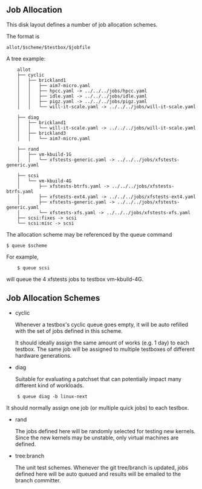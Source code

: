 ﻿## Job Allocation

This disk layout defines a number of job allocation schemes.

The format is

	allot/$scheme/$testbox/$jobfile

A tree example:

```
	allot
	├── cyclic
	│   ├── brickland1
	│   │   ├── aim7-micro.yaml
	│   │   ├── hpcc.yaml -> ../../../jobs/hpcc.yaml
	│   │   ├── idle.yaml -> ../../../jobs/idle.yaml
	│   │   ├── pigz.yaml -> ../../../jobs/pigz.yaml
	│   │   └── will-it-scale.yaml -> ../../../jobs/will-it-scale.yaml

	├── diag
	│   ├── brickland1
	│   │   └── will-it-scale.yaml -> ../../../jobs/will-it-scale.yaml
	│   ├── brickland3
	│   │   └── aim7-micro.yaml

	├── rand
	│   ├── vm-kbuild-1G
	│   │   └── xfstests-generic.yaml -> ../../../jobs/xfstests-generic.yaml

	├── scsi
	│   └── vm-kbuild-4G
	│       ├── xfstests-btrfs.yaml -> ../../../jobs/xfstests-btrfs.yaml
	│       ├── xfstests-ext4.yaml -> ../../../jobs/xfstests-ext4.yaml
	│       ├── xfstests-generic.yaml -> ../../../jobs/xfstests-generic.yaml
	│       └── xfstests-xfs.yaml -> ../../../jobs/xfstests-xfs.yaml
	├── scsi:fixes -> scsi
	└── scsi:misc -> scsi
```


The allocation scheme may be referenced by the queue command

	$ queue $scheme

For example,

```
	$ queue scsi
```

will queue the 4 xfstests jobs to testbox vm-kbuild-4G.


## Job Allocation Schemes

- cyclic

  Whenever a testbox's cyclic queue goes empty, it will be auto refilled with
  the set of jobs defined in this scheme.

  It should ideally assign the same amount of works (e.g. 1 day) to each testbox.
  The same job will be assigned to multiple testboxes of different hardware
  generations.

- diag

  Suitable for evaluating a patchset that can potentially impact many different
  kind of workloads.

```
	$ queue diag -b linux-next
```

  It should normally assign one job (or multiple quick jobs) to each testbox.

- rand

  The jobs defined here will be randomly selected for testing new kernels.
  Since the new kernels may be unstable, only virtual machines are defined.

- tree:branch

  The unit test schemes. Whenever the git tree/branch is updated, jobs defined
  here will be auto queued and results will be emailed to the branch committer.

